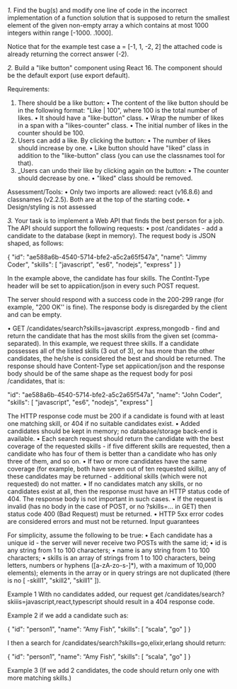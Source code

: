 *1.*
Find the bug(s) and modify one line of code in the incorrect implementation of a function solution that is supposed to return the smallest element of the given non-empty array a which contains at most 1000 integers within range [-1000. .1000].

Notice that for the example test case a = [-1, 1, -2, 2] the attached code is already returning the correct answer (-2).

*2.*
Build a "like button" component using React 16. The component should be the default export (use export default).

Requirements:

1.	There should be a like button:
•	The content of the like button should be in the following format: "Like | 100", where 100 is the total number of likes.
•	It should have a "like-button" class.
•	Wrap the number of likes in a span with a "likes-counter" class.
•	The initial number of likes in the counter should be 100.
2.	Users can add a like. By clicking the button:
•	The number of likes should increase by one.
•	Like button should have "liked” class in addition to the "like-button" class (you can use the classnames tool for that).
3.	_Users can undo their like by clicking again on the button:
•	The counter should decrease by one.
•	"liked" class should be removed.

Assessment/Tools:
•	Only two imports are allowed: react (v16.8.6) and classnames (v2.2.5). Both are at the top of the starting code.
•	Design/styling is not assessed

*3.*
Your task is to implement a Web API that finds the best person for a job. The API should support the following requests:
•	post /candidates - add a candidate to the database (kept in memory). The request body is JSON shaped, as follows:

{
	"id": "ae588a6b-4540-5714-bfe2-a5c2a65f547a",
	"name”: "Jimmy Coder",
	"skills": [ "javascript", "es6", "nodejs", "express" ]
}


In the example above, the candidate has four skills. The Contlnt-Type header will be set to appiication/json in every such POST request.

The server should respond with a success code in the 200-299 range (for example, "200 OK'' is fine). The response body is disregarded by the client and can be empty.

•	GET /candidates/search?skills=javascript .express,mongodb - find and return the candidate that has the most skills from the given set (comma-separated). In this example, we request three skills. If a candidate possesses all of the listed skills (3 out of 3), or has more than the other candidates, the he/she is considered the best and should be returned. The response should have Content-Type set appiication/json and the response body should be of the same shape as the request body for posi /candidates, that is:

"id": "ae588a6b-4540-5714-bfe2-a5c2a65f547a",
"name": "John Coder",
"skills": [ "javascript", "es6", "nodejs", "express" ]

The HTTP response code must be 200 if a candidate is found with at least one matching skill, or 404 if no suitable candidates exist.
•	Added candidates should be kept in memory; no database/storage back-end is available.
•	Each search request should return the candidate with the best coverage of the requested skills - if five different skills are requested, then a candidate who has four of them is better than a candidate who has only three of them, and so on.
•	If two or more candidates have the same coverage (for example, both have seven out of ten requested skills), any of these candidates may be returned - additional skills (which were not requested) do not matter.
•	If no candidates match any skills, or no candidates exist at all, then the response must have an HTTP status code of 404. The response body is not important in such cases.
•	If the request is invalid (has no body in the case of POST, or no ?skills=... in GET) then status code 400 (Bad Request) must be returned.
•	HTTP 5xx error codes are considered errors and must not be returned.
Input guarantees

For simplicity, assume the following to be true:
•	Each candidate has a unique id - the server will never receive two POSTs with the same id;
•	id is any string from 1 to 100 characters;
•	name is any string from 1 to 100 characters;
•	skills is an array of strings from 1 to 100 characters, being letters, numbers or hyphens ([a-zA-zo-s-]*), with a maximum of
10,000 elements); elements in the array or in query strings are not duplicated (there is no [ -skill1", "skill2", "skill1" ]).


Example 1
With no candidates added, our request get /candidates/search?skiiis=javascript,react,typescript should result in a 404 response code.

Example 2
if we add a candidate such as:

{
	"id": "person1",
	"name": “Amy Fish”,
	"skills": [ “scala", "go" ]
}

I then a search for /candidates/search?skills=go,elixir,erlang should return:

{
	"id": "person1",
	"name": “Amy Fish”,
	"skills": [ “scala", "go" ]
}

Example 3
(If we add 2 candidates, the code should return only one with more matching skills.)